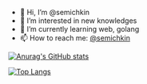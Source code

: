 - 👋 Hi, I’m @semichkin
- 👀 I’m interested in new knowledges
- 🌱 I’m currently learning web, golang
- 📫 How to reach me: [@semichkin](mailto:bulat.gab2000@gmail.com)

[![Anurag's GitHub stats](https://github-readme-stats.vercel.app/api?username=semichkin&count_private=true&show_icons=true&theme=tokyonight)](https://github.com/anuraghazra/github-readme-stats)

[![Top Langs](https://github-readme-stats.vercel.app/api/top-langs/?username=semichkin&layout=compact&theme=tokyonight)](https://github.com/anuraghazra/github-readme-stats)
